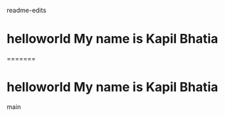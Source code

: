readme-edits
# helloworld My name is Kapil Bhatia
=======
# helloworld My name is Kapil Bhatia
main
